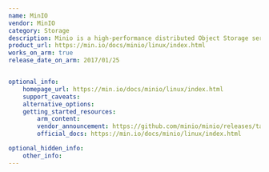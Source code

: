 ```yaml
---
name: MinIO
vendor: MinIO
category: Storage
description: Minio is a high-performance distributed Object Storage server, which is designed for large-scale private cloud infrastructure.
product_url: https://min.io/docs/minio/linux/index.html
works_on_arm: true
release_date_on_arm: 2017/01/25


optional_info:
    homepage_url: https://min.io/docs/minio/linux/index.html
    support_caveats:
    alternative_options:
    getting_started_resources:
        arm_content: 
        vendor_announcement: https://github.com/minio/minio/releases/tag/RELEASE.2017-01-25T03-14-52Z
        official_docs: https://min.io/docs/minio/linux/index.html

optional_hidden_info:
    other_info:
---
```

